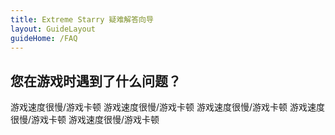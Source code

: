 ```yaml
---
title: Extreme Starry 疑难解答向导
layout: GuideLayout
guideHome: /FAQ
---
```


## 您在游戏时遇到了什么问题？

<GuideButton to="/FAQ/Problem/TooHard">游戏速度很慢/游戏卡顿</GuideButton>
<GuideButton to="/FAQ/Problem/AIDifficulty">游戏速度很慢/游戏卡顿</GuideButton>
<GuideButton to="/FAQ/Problem/AIStyle">游戏速度很慢/游戏卡顿</GuideButton>
<GuideButton to="/FAQ/Problem/HowMuchMission">游戏速度很慢/游戏卡顿</GuideButton>
<GuideButton to="/FAQ/Problem/HowMuchSide">游戏速度很慢/游戏卡顿</GuideButton>
